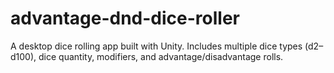 # advantage-dnd-dice-roller
A desktop dice rolling app built with Unity. Includes multiple dice types (d2–d100), dice quantity, modifiers, and advantage/disadvantage rolls.
